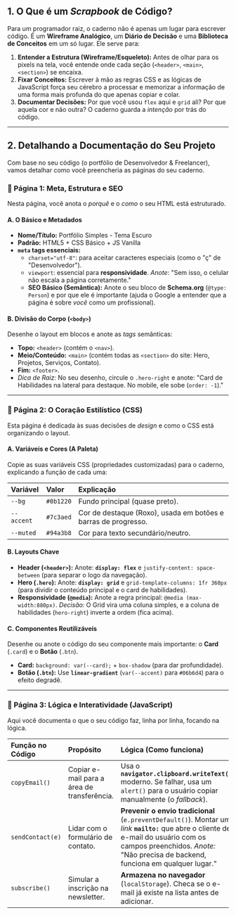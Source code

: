 ## 1. O Que é um *Scrapbook* de Código?

Para um programador raiz, o caderno não é apenas um lugar para escrever código. É um **Wireframe Analógico**, um **Diário de Decisão** e uma **Biblioteca de Conceitos** em um só lugar. Ele serve para:

1.  **Entender a Estrutura (Wireframe/Esqueleto):** Antes de olhar para os pixels na tela, você entende onde cada seção (`<header>`, `<main>`, `<section>`) se encaixa.
2.  **Fixar Conceitos:** Escrever à mão as regras CSS e as lógicas de JavaScript força seu cérebro a processar e memorizar a informação de uma forma mais profunda do que apenas copiar e colar.
3.  **Documentar Decisões:** Por que você usou `flex` aqui e `grid` ali? Por que aquela cor e não outra? O caderno guarda a *intenção* por trás do código.

---

## 2. Detalhando a Documentação do Seu Projeto

Com base no seu código (o portfólio de Desenvolvedor & Freelancer), vamos detalhar como você preencheria as páginas do seu caderno.

### 📄 Página 1: Meta, Estrutura e SEO

Nesta página, você anota o *porquê* e o *como* o seu HTML está estruturado.

#### A. O Básico e Metadados
* **Nome/Título:** Portfólio Simples - Tema Escuro
* **Padrão:** HTML5 + CSS Básico + JS Vanilla
* **`meta` tags essenciais:**
    * `charset="utf-8"`: para aceitar caracteres especiais (como o "ç" de "Desenvolvedor").
    * `viewport`: essencial para **responsividade**. *Anote*: "Sem isso, o celular não escala a página corretamente."
    * **SEO Básico (Semântica):** Anote o seu bloco de **Schema.org** (`@type: Person`) e por que ele é importante (ajuda o Google a entender que a página é sobre *você* como um profissional).

#### B. Divisão do Corpo (`<body>`)
Desenhe o layout em blocos e anote as *tags* semânticas:
* **Topo:** `<header>` (contém o `<nav>`).
* **Meio/Conteúdo:** `<main>` (contém todas as `<section>` do site: Hero, Projetos, Serviços, Contato).
* **Fim:** `<footer>`.
* *Dica de Raiz:* No seu desenho, circule o `.hero-right` e anote: "Card de Habilidades na lateral para destaque. No mobile, ele sobe (`order: -1`)."

---

### 📄 Página 2: O Coração Estilístico (CSS)

Esta página é dedicada às suas decisões de *design* e como o CSS está organizando o layout.

#### A. Variáveis e Cores (A Paleta)
Copie as suas variáveis CSS (propriedades customizadas) para o caderno, explicando a função de cada uma:

| Variável | Valor | Explicação |
| :--- | :--- | :--- |
| `--bg` | `#0b1220` | Fundo principal (quase preto). |
| `--accent` | `#7c3aed` | Cor de destaque (Roxo), usada em botões e barras de progresso. |
| `--muted` | `#94a3b8` | Cor para texto secundário/neutro. |

#### B. Layouts Chave
* **Header (`<header>`):** Anote: **`display: flex`** e `justify-content: space-between` (para separar o logo da navegação).
* **Hero (`.hero`):** Anote: **`display: grid`** e `grid-template-columns: 1fr 360px` (para dividir o conteúdo principal e o card de habilidades).
* **Responsividade (`@media`):** Anote a regra principal: `@media (max-width:880px)`. *Decisão:* O Grid vira uma coluna simples, e a coluna de habilidades (`hero-right`) inverte a ordem (fica acima).

#### C. Componentes Reutilizáveis
Desenhe ou anote o código do seu componente mais importante: o **Card** (`.card`) e o **Botão** (`.btn`).
* **Card:** `background: var(--card);` + `box-shadow` (para dar profundidade).
* **Botão (`.btn`):** Use **`linear-gradient`** (`var(--accent)` para `#06b6d4`) para o efeito degradê.

---

### 📄 Página 3: Lógica e Interatividade (JavaScript)

Aqui você documenta o que o seu código faz, linha por linha, focando na lógica.

| Função no Código | Propósito | Lógica (Como funciona) |
| :--- | :--- | :--- |
| `copyEmail()` | Copiar e-mail para a área de transferência. | Usa o **`navigator.clipboard.writeText()`** moderno. Se falhar, usa um `alert()` para o usuário copiar manualmente (o *fallback*). |
| `sendContact(e)` | Lidar com o formulário de contato. | **Prevenir o envio tradicional** (`e.preventDefault()`). Montar um *link* **`mailto:`** que abre o cliente de e-mail do usuário com os campos preenchidos. *Anote:* "Não precisa de backend, funciona em qualquer lugar." |
| `subscribe()` | Simular a inscrição na newsletter. | **Armazena no navegador** (`localStorage`). Checa se o e-mail já existe na lista antes de adicionar. |


